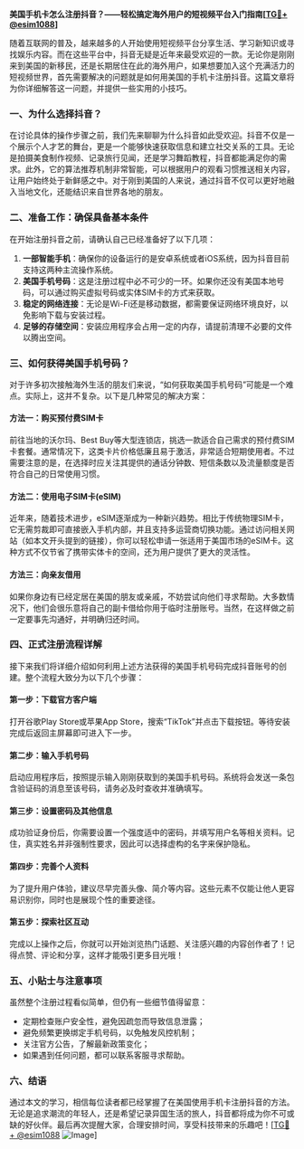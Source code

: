 **美国手机卡怎么注册抖音？——轻松搞定海外用户的短视频平台入门指南[[TG💪+ @esim1088](https://t.me/s/esim1088)]**

随着互联网的普及，越来越多的人开始使用短视频平台分享生活、学习新知识或寻找娱乐内容。而在这些平台中，抖音无疑是近年来最受欢迎的一款。无论你是刚刚来到美国的新移民，还是长期居住在此的海外用户，如果想要加入这个充满活力的短视频世界，首先需要解决的问题就是如何用美国的手机卡注册抖音。这篇文章将为你详细解答这一问题，并提供一些实用的小技巧。

### 一、为什么选择抖音？

在讨论具体的操作步骤之前，我们先来聊聊为什么抖音如此受欢迎。抖音不仅是一个展示个人才艺的舞台，更是一个能够快速获取信息和建立社交关系的工具。无论是拍摄美食制作视频、记录旅行见闻，还是学习舞蹈教程，抖音都能满足你的需求。此外，它的算法推荐机制非常智能，可以根据用户的观看习惯推送相关内容，让用户始终处于新鲜感之中。对于刚到美国的人来说，通过抖音不仅可以更好地融入当地文化，还能结识来自世界各地的朋友。

### 二、准备工作：确保具备基本条件

在开始注册抖音之前，请确认自己已经准备好了以下几项：

1. **一部智能手机**：确保你的设备运行的是安卓系统或者iOS系统，因为抖音目前支持这两种主流操作系统。
2. **美国手机号码**：这是注册过程中必不可少的一环。如果你还没有美国本地号码，可以通过购买虚拟号码或实体SIM卡的方式来获取。
3. **稳定的网络连接**：无论是Wi-Fi还是移动数据，都需要保证网络环境良好，以免影响下载与安装过程。
4. **足够的存储空间**：安装应用程序会占用一定的内存，请提前清理不必要的文件以腾出空间。

### 三、如何获得美国手机号码？

对于许多初次接触海外生活的朋友们来说，“如何获取美国手机号码”可能是一个难点。实际上，这并不复杂。以下是几种常见的解决方案：

#### 方法一：购买预付费SIM卡
前往当地的沃尔玛、Best Buy等大型连锁店，挑选一款适合自己需求的预付费SIM卡套餐。通常情况下，这类卡片价格低廉且易于激活，非常适合短期使用者。不过需要注意的是，在选择时应关注其提供的通话分钟数、短信条数以及流量额度是否符合自己的日常使用习惯。

#### 方法二：使用电子SIM卡(eSIM)
近年来，随着技术进步，eSIM逐渐成为一种新兴趋势。相比于传统物理SIM卡，它无需剪裁即可直接嵌入手机内部，并且支持多运营商切换功能。通过访问相关网站（如本文开头提到的链接），你可以轻松申请一张适用于美国市场的eSIM卡。这种方式不仅节省了携带实体卡的空间，还为用户提供了更大的灵活性。

#### 方法三：向亲友借用
如果你身边有已经定居在美国的朋友或亲戚，不妨尝试向他们寻求帮助。大多数情况下，他们会很乐意将自己的副卡借给你用于临时注册账号。当然，在这样做之前一定要事先沟通好，并明确归还时间。

### 四、正式注册流程详解

接下来我们将详细介绍如何利用上述方法获得的美国手机号码完成抖音账号的创建。整个流程大致分为以下几个步骤：

#### 第一步：下载官方客户端
打开谷歌Play Store或苹果App Store，搜索“TikTok”并点击下载按钮。等待安装完成后返回主屏幕即可进入下一步。

#### 第二步：输入手机号码
启动应用程序后，按照提示输入刚刚获取到的美国手机号码。系统将会发送一条包含验证码的消息至该号码，请务必及时查收并准确填写。

#### 第三步：设置密码及其他信息
成功验证身份后，你需要设置一个强度适中的密码，并填写用户名等相关资料。记住，真实姓名并非强制性要求，因此可以选择虚构的名字来保护隐私。

#### 第四步：完善个人资料
为了提升用户体验，建议尽早完善头像、简介等内容。这些元素不仅能让他人更容易识别你，同时也是展现个性的重要途径。

#### 第五步：探索社区互动
完成以上操作之后，你就可以开始浏览热门话题、关注感兴趣的内容创作者了！记得点赞、评论和分享，这样才能吸引更多目光哦！

### 五、小贴士与注意事项

虽然整个注册过程看似简单，但仍有一些细节值得留意：

- 定期检查账户安全性，避免因疏忽而导致信息泄露；
- 避免频繁更换绑定手机号码，以免触发风控机制；
- 关注官方公告，了解最新政策变化；
- 如果遇到任何问题，都可以联系客服寻求帮助。

### 六、结语

通过本文的学习，相信每位读者都已经掌握了在美国使用手机卡注册抖音的方法。无论是追求潮流的年轻人，还是希望记录异国生活的旅人，抖音都将成为你不可或缺的好伙伴。最后再次提醒大家，合理安排时间，享受科技带来的乐趣吧！[[TG💪+ @esim1088](https://t.me/s/esim1088) ![Image](https://i.postimg.cc/4NQfJmqS/Snipaste-2025-05-13-00-14-12.png)]